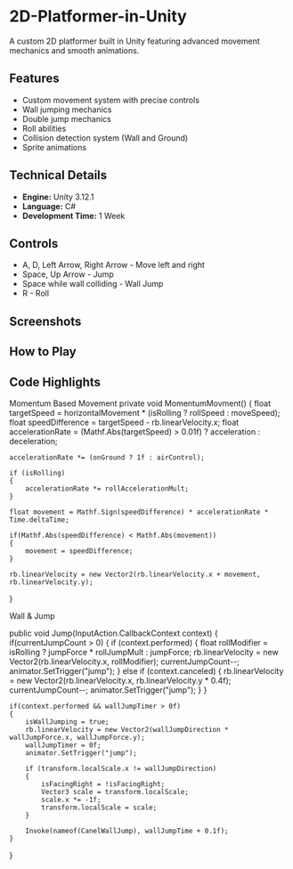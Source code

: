 # 2D-Platformer-in-Unity

A custom 2D platformer built in Unity featuring advanced movement mechanics and smooth animations.

## Features
- Custom movement system with precise controls
- Wall jumping mechanics
- Double jump mechanics
- Roll abilities  
- Collision detection system (Wall and Ground)
- Sprite animations


## Technical Details
- **Engine:** Unity 3.12.1
- **Language:** C#
- **Development Time:** 1 Week

## Controls
- A, D, Left Arrow, Right Arrow - Move left and right
- Space, Up Arrow - Jump
- Space while wall colliding - Wall Jump
- R - Roll

## Screenshots

## How to Play

## Code Highlights
Momentum Based Movement
private void MomentumMovment()
{
    float targetSpeed = horizontalMovement * (isRolling ? rollSpeed : moveSpeed);
    float speedDifference = targetSpeed - rb.linearVelocity.x;
    float accelerationRate = (Mathf.Abs(targetSpeed) > 0.01f) ? acceleration : deceleration;

    accelerationRate *= (onGround ? 1f : airControl);

    if (isRolling)
    {
        accelerationRate *= rollAccelerationMult;
    }

    float movement = Mathf.Sign(speedDifference) * accelerationRate * Time.deltaTime;

    if(Mathf.Abs(speedDifference) < Mathf.Abs(movement))
    {
        movement = speedDifference;
    }

    rb.linearVelocity = new Vector2(rb.linearVelocity.x + movement, rb.linearVelocity.y);
}

Wall & Jump

public void Jump(InputAction.CallbackContext context)
{
    if(currentJumpCount > 0)
    {
        if (context.performed)
        {
            float rollModifier = isRolling ? jumpForce * rollJumpMult : jumpForce;
            rb.linearVelocity = new Vector2(rb.linearVelocity.x, rollModifier);
            currentJumpCount--;
            animator.SetTrigger("jump");
        }
        else if (context.canceled)
        {
            rb.linearVelocity = new Vector2(rb.linearVelocity.x, rb.linearVelocity.y * 0.4f);
            currentJumpCount--;
            animator.SetTrigger("jump");
        }
    }
    
    if(context.performed && wallJumpTimer > 0f)
    {
        isWallJumping = true;
        rb.linearVelocity = new Vector2(wallJumpDirection * wallJumpForce.x, wallJumpForce.y);
        wallJumpTimer = 0f;
        animator.SetTrigger("jump");

        if (transform.localScale.x != wallJumpDirection)
        {
            isFacingRight = !isFacingRight;
            Vector3 scale = transform.localScale;
            scale.x *= -1f;
            transform.localScale = scale;
        }

        Invoke(nameof(CanelWallJump), wallJumpTime + 0.1f);
    }
}
